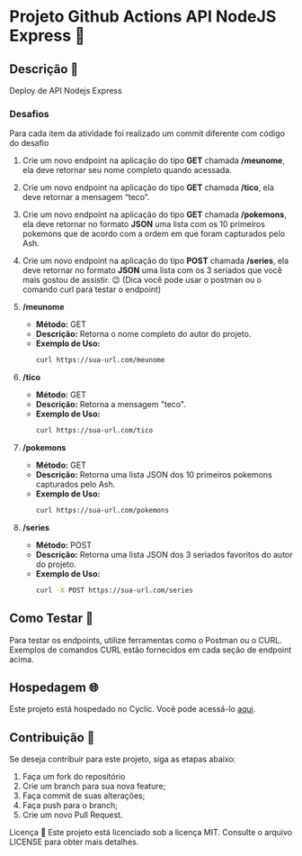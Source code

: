 # Projeto Github Actions API NodeJS Express 🚀

## Descrição 📄
Deploy de API Nodejs Express

### Desafios

Para cada item da atividade foi realizado um commit diferente com código do desafio

1. Crie um novo endpoint na aplicação do tipo **GET** chamada **/meunome**, ela deve retornar seu nome completo quando acessada.
2. Crie um novo endpoint na aplicação do tipo **GET** chamada **/tico**, ela deve retornar a mensagem “teco”. 
3. Crie um novo endpoint na aplicação do tipo **GET** chamada **/pokemons**, ela deve retornar no formato **JSON** uma lista com os 10 primeiros pokemons que de acordo com a ordem em que foram capturados pelo Ash. 
4. Crie um novo endpoint na aplicação do tipo **POST** chamada **/series**, ela deve retornar no formato **JSON** uma lista com os 3 seriados que você mais gostou de assistir. 😉 (Dica você pode usar o postman ou o comando curl para testar o endpoint)

1. **/meunome**
   - **Método:** GET
   - **Descrição:** Retorna o nome completo do autor do projeto.
   - **Exemplo de Uso:**
     ```bash
     curl https://sua-url.com/meunome
     ```

2. **/tico**
   - **Método:** GET
   - **Descrição:** Retorna a mensagem "teco".
   - **Exemplo de Uso:**
     ```bash
     curl https://sua-url.com/tico
     ```

3. **/pokemons**
   - **Método:** GET
   - **Descrição:** Retorna uma lista JSON dos 10 primeiros pokemons capturados pelo Ash.
   - **Exemplo de Uso:**
     ```bash
     curl https://sua-url.com/pokemons
     ```

4. **/series**
   - **Método:** POST
   - **Descrição:** Retorna uma lista JSON dos 3 seriados favoritos do autor do projeto.
   - **Exemplo de Uso:**
     ```bash
     curl -X POST https://sua-url.com/series
     ```

## Como Testar 🧪

Para testar os endpoints, utilize ferramentas como o Postman ou o CURL. Exemplos de comandos CURL estão fornecidos em cada seção de endpoint acima.

## Hospedagem 🌐

Este projeto está hospedado no Cyclic. Você pode acessá-lo [aqui](https://lime-pleasant-hatchling.cyclic.app).

## Contribuição 🤝

Se deseja contribuir para este projeto, siga as etapas abaixo:

1. Faça um fork do repositório
2. Crie um branch para sua nova feature;
3. Faça commit de suas alterações;
4. Faça push para o branch;
5. Crie um novo Pull Request.


Licença 📝 Este projeto está licenciado sob a licença MIT. Consulte o arquivo LICENSE para obter mais detalhes.
